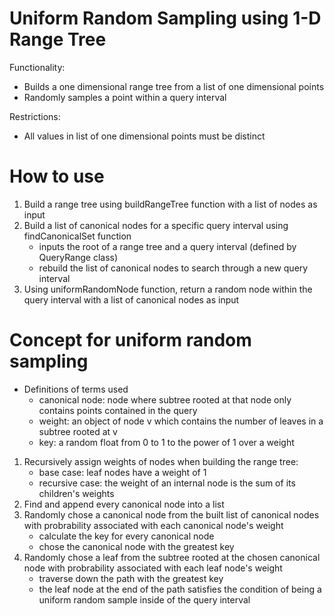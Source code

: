 # Uniform Random Sampling using 1-D Range Tree

Functionality:
- Builds a one dimensional range tree from a list of one dimensional points
- Randomly samples a point within a query interval

Restrictions:
- All values in list of one dimensional points must be distinct

# How to use
1. Build a range tree using buildRangeTree function with a list of nodes as input
2. Build a list of canonical nodes for a specific query interval using findCanonicalSet function
    - inputs the root of a range tree and a query interval (defined by QueryRange class)
    - rebuild the list of canonical nodes to search through a new query interval
3. Using uniformRandomNode function, return a random node within the query interval with a list of canonical nodes as input
    
# Concept for uniform random sampling
- Definitions of terms used
    - canonical node: node where subtree rooted at that node only contains points contained in the query
    - weight: an object of node v which contains the number of leaves in a subtree rooted at v
    - key: a random float from 0 to 1 to the power of 1 over a weight
    
1. Recursively assign weights of nodes when building the range tree:
    - base case: leaf nodes have a weight of 1 
    - recursive case: the weight of an internal node is the sum of its children's weights 
2. Find and append every canonical node into a list
3. Randomly chose a canonical node from the built list of canonical nodes with probrability associated with each canonical node's weight
    - calculate the key for every canonical node
    - chose the canonical node with the greatest key
4. Randomly chose a leaf from the subtree rooted at the chosen canonical node with probrability associated with each leaf node's weight
    - traverse down the path with the greatest key
    - the leaf node at the end of the path satisfies the condition of being a uniform random sample inside of the query interval